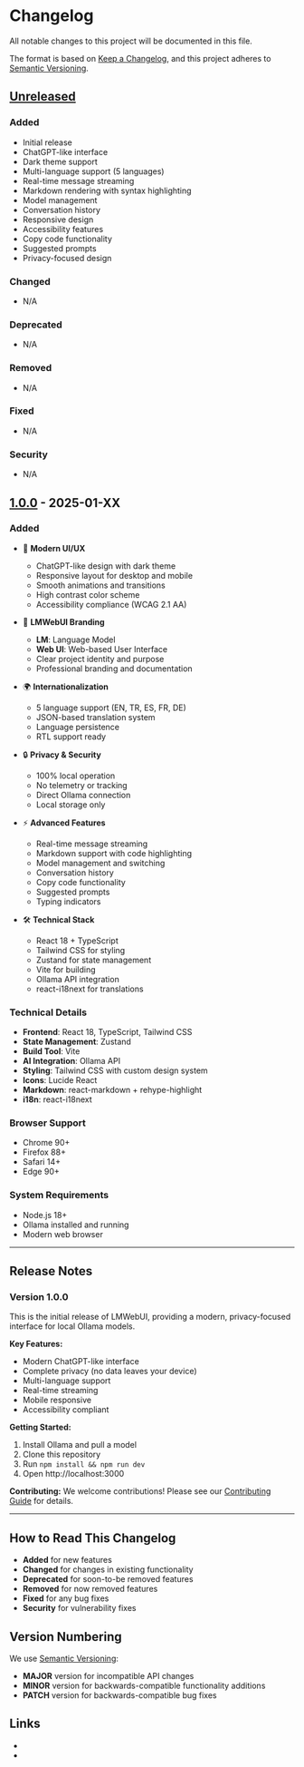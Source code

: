 # Changelog

All notable changes to this project will be documented in this file.

The format is based on [Keep a Changelog](https://keepachangelog.com/en/1.0.0/),
and this project adheres to [Semantic Versioning](https://semver.org/spec/v2.0.0.html).

## [Unreleased]

### Added
- Initial release
- ChatGPT-like interface
- Dark theme support
- Multi-language support (5 languages)
- Real-time message streaming
- Markdown rendering with syntax highlighting
- Model management
- Conversation history
- Responsive design
- Accessibility features
- Copy code functionality
- Suggested prompts
- Privacy-focused design

### Changed
- N/A

### Deprecated
- N/A

### Removed
- N/A

### Fixed
- N/A

### Security
- N/A

## [1.0.0] - 2025-01-XX

### Added
- 🎨 **Modern UI/UX**
  - ChatGPT-like design with dark theme
  - Responsive layout for desktop and mobile
  - Smooth animations and transitions
  - High contrast color scheme
  - Accessibility compliance (WCAG 2.1 AA)

- 📘 **LMWebUI Branding**
  - **LM**: Language Model
  - **Web UI**: Web-based User Interface
  - Clear project identity and purpose
  - Professional branding and documentation

- 🌍 **Internationalization**
  - 5 language support (EN, TR, ES, FR, DE)
  - JSON-based translation system
  - Language persistence
  - RTL support ready

- 🔒 **Privacy & Security**
  - 100% local operation
  - No telemetry or tracking
  - Direct Ollama connection
  - Local storage only

- ⚡ **Advanced Features**
  - Real-time message streaming
  - Markdown support with code highlighting
  - Model management and switching
  - Conversation history
  - Copy code functionality
  - Suggested prompts
  - Typing indicators

- 🛠️ **Technical Stack**
  - React 18 + TypeScript
  - Tailwind CSS for styling
  - Zustand for state management
  - Vite for building
  - Ollama API integration
  - react-i18next for translations

### Technical Details
- **Frontend**: React 18, TypeScript, Tailwind CSS
- **State Management**: Zustand
- **Build Tool**: Vite
- **AI Integration**: Ollama API
- **Styling**: Tailwind CSS with custom design system
- **Icons**: Lucide React
- **Markdown**: react-markdown + rehype-highlight
- **i18n**: react-i18next

### Browser Support
- Chrome 90+
- Firefox 88+
- Safari 14+
- Edge 90+

### System Requirements
- Node.js 18+
- Ollama installed and running
- Modern web browser

---

## Release Notes

### Version 1.0.0
This is the initial release of LMWebUI, providing a modern, privacy-focused interface for local Ollama models.

**Key Features:**
- Modern ChatGPT-like interface
- Complete privacy (no data leaves your device)
- Multi-language support
- Real-time streaming
- Mobile responsive
- Accessibility compliant

**Getting Started:**
1. Install Ollama and pull a model
2. Clone this repository
3. Run `npm install && npm run dev`
4. Open http://localhost:3000

**Contributing:**
We welcome contributions! Please see our [Contributing Guide](CONTRIBUTING.md) for details.

---

## How to Read This Changelog

- **Added** for new features
- **Changed** for changes in existing functionality
- **Deprecated** for soon-to-be removed features
- **Removed** for now removed features
- **Fixed** for any bug fixes
- **Security** for vulnerability fixes

## Version Numbering

We use [Semantic Versioning](https://semver.org/):
- **MAJOR** version for incompatible API changes
- **MINOR** version for backwards-compatible functionality additions
- **PATCH** version for backwards-compatible bug fixes

## Links

- [Unreleased]: https://github.com/ismailcankaratas/LMWebUI/compare/v1.0.0...HEAD
- [1.0.0]: https://github.com/ismailcankaratas/LMWebUI/releases/tag/v1.0.0
